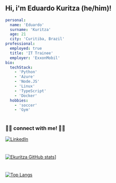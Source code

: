 ## Hi, i'm Eduardo Kuritza (he/him)!
```yaml
personal:
  name: 'Eduardo'
  surname: 'Kuritza'
  age: 21
  city: 'Curitiba, Brazil'
professional:
  employed: true
  title: 'IT Trainee'
  employer: 'ExxonMobil'
bio:
  techStack:
    - 'Python'
    - 'Azure'
    - 'Node.JS'
    - 'Linux'
    - 'TypeScript'
    - 'Docker'
  hobbies:
    - 'soccer'
    - 'Gym'
```
#
### 🤝🏻 connect with me! 🤝🏻

<a href="https://www.linkedin.com/in/roberto-furini-0b3a27232/"><img alt="LinkedIn" src="https://img.shields.io/badge/LinkedIn-Eduardo%20Kuritza-blue?style=flat-square&logo=linkedin&logoColor=blue"></a>
#
[![Ekuritza GitHub stats](https://github-readme-stats.vercel.app/api?username=ekuritza&theme=vue-dark&count_private=true)](https://github.com/ekuritza/)]
#
[![Top Langs](https://github-readme-stats.vercel.app/api/top-langs/?username=Ekuritza&hide=java,css,html)](https://github.com/Ekuritza)
